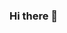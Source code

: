 ### Hi there 👋

<!--
**farooqhassan52/farooqhassan52** is a ✨ _special_ ✨ repository because its `README.md` (this file) appears on your GitHub profile.

A hardworking, highly proﬁcient IT professional with 5 years’ experience and a real passion for mobile application development. Readily embracing cutting-edge technology, I have gained an in- depth understanding of the main mobile platforms and recognized the subtle diﬀerences between each. Having helped develop a series of commercially successful apps on iOS Mobile, I have experience in the ﬁeld of iOS Application Development using swift with strong understanding of MVC, MVVM, Unit testing(TDD), OAuth2, REST API, JSON, Designs, Material Designing, Auto Layouts, UIKit, Google Map, webRTC, Core Data, archive Data, Libraries also having strong grip on Debugging, Git and familiar with frameworks like cocoa touch.I am seeking a new opportunity that will allow me to further expand on these skills.
